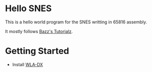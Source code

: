 # Hello SNES

This is a hello world program for the SNES writting in 65816 assembly.

It mostly follows [Bazz's Tutorialz](https://wiki.superfamicom.org/snes/show/Setting+Up+a+Programming+Environment).

# Getting Started

- Install [WLA-DX](https://github.com/vhelin/wla-dx)


